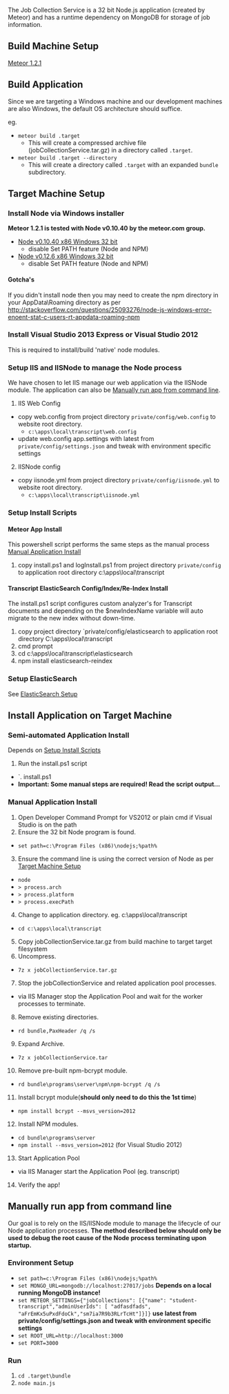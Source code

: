 The Job Collection Service is a 32 bit Node.js application (created by Meteor) and has a runtime dependency on MongoDB for storage of job information.

## Build Machine Setup

[Meteor 1.2.1](https://install.meteor.com/windows)

## Build Application

Since we are targeting a Windows machine and our development machines are also Windows, the default OS architecture should suffice.

eg.
- `meteor build .target`
    - This will create a compressed archive file (jobCollectionService.tar.gz) in a directory called `.target`.
- `meteor build .target --directory`
    - This will create a directory called `.target` with an expanded `bundle` subdirectory.


## Target Machine Setup

### Install Node via Windows installer
**Meteor 1.2.1 is tested with Node v0.10.40 by the meteor.com group.**
- [Node v0.10.40 x86 Windows 32 bit](https://nodejs.org/download/release/v0.10.40/node-v0.10.40-x86.msi)
    - disable Set PATH feature (Node and NPM)
- [Node v0.12.6 x86 Windows 32 bit](https://nodejs.org/download/release/v0.12.6/node-v0.12.6-x86.msi)
    - disable Set PATH feature (Node and NPM)

#### Gotcha's
If you didn't install node then you may need to create the npm directory in your AppData\Roaming directory as per http://stackoverflow.com/questions/25093276/node-js-windows-error-enoent-stat-c-users-rt-appdata-roaming-npm

### Install Visual Studio 2013 Express or Visual Studio 2012

This is required to install/build 'native' node modules.

### Setup IIS and IISNode to manage the Node process

We have chosen to let IIS manage our web application via the IISNode module.  The application can also be [Manually run app from command line](#manually-run-app-from-command-line).

1. IIS Web Config
- copy web.config from project directory `private/config/web.config` to website root directory.
    - `c:\apps\local\transcript\web.config`
- update web.config app.settings with latest from `private/config/settings.json` and tweak with environment specific settings
2. IISNode config
- copy iisnode.yml from project directory `private/config/iisnode.yml` to website root directory.
    - `c:\apps\local\transcript\iisnode.yml`

### Setup Install Scripts

#### Meteor App Install
This powershell script performs the same steps as the manual process [Manual Application Install](#manual-application-install)

1. copy install.ps1 and logInstall.ps1 from project directory `private/config` to application root directory c:\apps\local\transcript

#### Transcript ElasticSearch Config/Index/Re-Index Install
The install.ps1 script configures custom analyzer's for Transcript documents and depending on the $newIndexName variable will auto migrate to the new index without down-time.
1. copy project directory `private/config/elasticsearch to application root directory C:\apps\local\transcript
2. cmd prompt
3. cd c:\apps\local\transcript\elasticsearch
4. npm install elasticsearch-reindex

### Setup ElasticSearch

See [ElasticSearch Setup](https://github.com/EduShareOntario/jobCollectionService/wiki/ElasticSearch-Node-Setup-(windows-server-2012))
## Install Application on Target Machine

### Semi-automated Application Install

Depends on [Setup Install Scripts](#setup-install-scripts)

1. Run the install.ps1 script
- `. install.ps1
- **Important: Some manual steps are required! Read the script output...**

### Manual Application Install
1. Open Developer Command Prompt for VS2012 or plain cmd if Visual Studio is on the path
2. Ensure the 32 bit Node program is found.
- `set path=c:\Program Files (x86)\nodejs;%path%`
3. Ensure the command line is using the correct version of Node as per [Target Machine Setup](#target-machine-setup)
- `node`
- `> process.arch`
- `> process.platform`
- `> process.execPath`
4. Change to application directory. eg. c:\apps\local\transcript
- `cd c:\apps\local\transcript`
5. Copy jobCollectionService.tar.gz from build machine to target target filesystem
6. Uncompress.
- `7z x jobCollectionService.tar.gz`
7. Stop the jobCollectionService and related application pool processes.
- via IIS Manager stop the Application Pool and wait for the worker processes to terminate.
8. Remove existing directories.
- `rd bundle,PaxHeader /q /s`
9. Expand Archive.
- `7z x jobCollectionService.tar`
10. Remove pre-built npm-bcrypt module.
- `rd bundle\programs\server\npm\npm-bcrypt /q /s`
11. Install bcrypt module(**should only need to do this the 1st time**)
- `npm install bcrypt --msvs_version=2012`
12. Install NPM modules.
- `cd bundle\programs\server`
- `npm install --msvs_version=2012` (for Visual Studio 2012)
13. Start Application Pool
- via IIS Manager start the Application Pool (eg. transcript)
14. Verify the app!

## Manually run app from command line

Our goal is to rely on the IIS/IISNode module to manage the lifecycle of our Node application processes.
**The method described below should only be used to debug the root cause of the Node process terminating upon startup.**

### Environment Setup
- `set path=c:\Program Files (x86)\nodejs;%path%`
- `set MONGO_URL=mongodb://localhost:27017/jobs`
  **Depends on a local running MongoDB instance!**
- `set METEOR_SETTINGS={"jobCollections": [{"name": "student-transcript","adminUserIds": [ "adfasdfads", "aFrEmKx5uPxdFdoCk","sm7ia7R9b3RLrTcHt"]}]}`
  **use latest from private/config/settings.json and tweak with environment specific settings**
- `set ROOT_URL=http://localhost:3000`
- `set PORT=3000`

### Run
1. `cd .target\bundle`
2. `node main.js`

